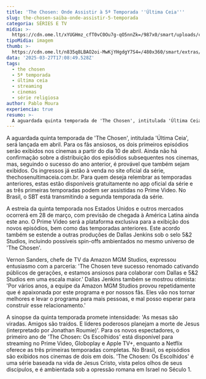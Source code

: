 ```yaml
---
title: 'The Chosen: Onde Assistir à 5ª Temporada ''Última Ceia'''
slug: the-chosen-saiba-onde-assistir-5-temporada
categoria: SÉRIES E TV
midia: >-
  https://cdn.ome.lt/xYUGHmz_cfT0vC0Ou7g-qO5nnZk=/987x0/smart/uploads/conteudo/fotos/OMELETE_CAPA_-_2025-03-27T135237.653.png
tipoMidia: imagem
thumb: >-
  https://cdn.ome.lt/n835q8LBAO2oi-MwKjYHgdgY7S4=/480x360/smart/extras/conteudos/omelete_THUMB_-_2025-03-27T135225.252.png
data: '2025-03-27T17:08:49.528Z'
tags:
  - the chosen
  - 5ª temporada
  - última ceia
  - streaming
  - cinemas
  - série religiosa
author: Pablo Moura
experiencia: true
resumo: >-
  A aguardada quinta temporada de 'The Chosen', intitulada 'Última Ceia', será lançada em abril. Para os fãs ansiosos, os dois primeiros episódios serão exibidos nos cinemas a partir do dia 10 de abril.
---
```


A aguardada quinta temporada de 'The Chosen', intitulada 'Última Ceia', será lançada em abril. Para os fãs ansiosos, os dois primeiros episódios serão exibidos nos cinemas a partir do dia 10 de abril. Ainda não há confirmação sobre a distribuição dos episódios subsequentes nos cinemas, mas, seguindo o sucesso do ano anterior, é provável que também sejam exibidos. Os ingressos já estão à venda no site oficial da série, thechosenultimaceia.com.br. Para quem deseja relembrar as temporadas anteriores, estas estão disponíveis gratuitamente no app oficial da série e as três primeiras temporadas podem ser assistidas no Prime Video. No Brasil, o SBT está transmitindo a segunda temporada da série.

A estreia da quinta temporada nos Estados Unidos e outros mercados ocorrerá em 28 de março, com previsão de chegada à América Latina ainda este ano. O Prime Video será a plataforma exclusiva para a exibição dos novos episódios, bem como das temporadas anteriores. Este acordo também se estende a outras produções de Dallas Jenkins sob o selo 5&2 Studios, incluindo possíveis spin-offs ambientados no mesmo universo de 'The Chosen'.

Vernon Sanders, chefe de TV da Amazon MGM Studios, expressou entusiasmo com a parceria: 'The Chosen teve sucesso renomado cativando públicos de gerações, e estamos ansiosos para colaborar com Dallas e 5&2 Studios em uma escala maior.' Dallas Jenkins também se mostrou otimista: 'Por vários anos, a equipe da Amazon MGM Studios provou repetidamente que é apaixonada por este programa e por nossos fãs. Eles vão nos tornar melhores e levar o programa para mais pessoas, e mal posso esperar para construir esse relacionamento.'

A sinopse da quinta temporada promete intensidade: 'As mesas são viradas. Amigos são traídos. E líderes poderosos planejam a morte de Jesus (interpretado por Jonathan Roumie)'. Para os novos espectadores, o primeiro ano de 'The Chosen: Os Escolhidos' está disponível para streaming no Prime Video, Globoplay e Apple TV+, enquanto a Netflix oferece as três primeiras temporadas completas. No Brasil, os episódios são exibidos nos cinemas de dois em dois. 'The Chosen: Os Escolhidos' é uma série baseada na vida de Jesus Cristo, vista pelos olhos de seus discípulos, e é ambientada sob a opressão romana em Israel no Século 1.

